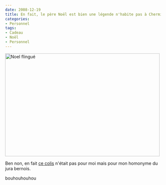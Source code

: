 ```yaml
---
date: 2008-12-19
title: En fait, le père Noël est bien une légende n'habite pas à Chermignon
categories:
- Personnel
tags:
- Cadeau
- Noël
- Personnel
---
```

<img class="alignnone size-full wp-image-913" title="Noel flingué" src="https://dlgjp9x71cipk.cloudfront.net/2008/12/noelflingue.png" alt="Noel flingué" width="500" height="333" />

Ben non, en fait <a href="https://www.alienlebarge.ch/2008/12/18/le-pere-noel-existe/">ce colis</a> n'était pas pour moi mais pour mon homonyme du jura bernois.

bouhouhouhou
